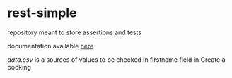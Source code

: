 # rest-simple

repository meant to store assertions and tests

documentation available [here](https://restful-booker.herokuapp.com/apidoc/index.html)

*data.csv* is a sources of values to be checked in firstname field in Create a booking

